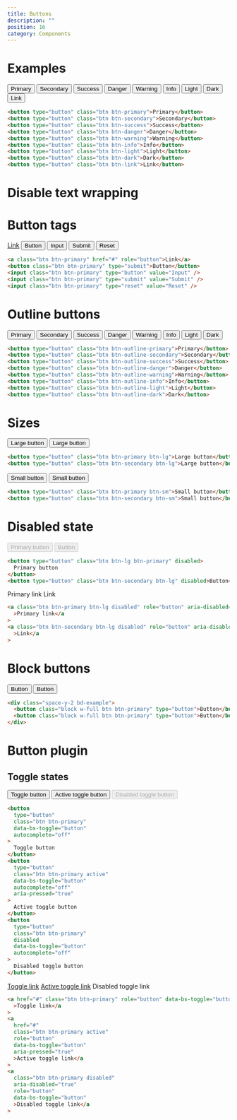 ```yaml
---
title: Buttons
description: ""
position: 16
category: Components
---
```


# Examples

<div class="flex flex-wrap gap-1 bd-example">
  <button type="button" class="btn btn-primary">Primary</button>
  <button type="button" class="btn btn-secondary">Secondary</button>
  <button type="button" class="btn btn-success">Success</button>
  <button type="button" class="btn btn-danger">Danger</button>
  <button type="button" class="btn btn-warning">Warning</button>
  <button type="button" class="btn btn-info">Info</button>
  <button type="button" class="btn btn-light">Light</button>
  <button type="button" class="btn btn-dark">Dark</button>
  <button type="button" class="btn btn-link">Link</button>
</div>

```html
<button type="button" class="btn btn-primary">Primary</button>
<button type="button" class="btn btn-secondary">Secondary</button>
<button type="button" class="btn btn-success">Success</button>
<button type="button" class="btn btn-danger">Danger</button>
<button type="button" class="btn btn-warning">Warning</button>
<button type="button" class="btn btn-info">Info</button>
<button type="button" class="btn btn-light">Light</button>
<button type="button" class="btn btn-dark">Dark</button>
<button type="button" class="btn btn-link">Link</button>
```

# Disable text wrapping

# Button tags

<div class="bd-example">
  <a class="btn btn-primary" href="#" role="button">Link</a>
  <button class="btn btn-primary" type="submit">Button</button>
  <input class="btn btn-primary" type="button" value="Input">
  <input class="btn btn-primary" type="submit" value="Submit">
  <input class="btn btn-primary" type="reset" value="Reset">
</div>

```html
<a class="btn btn-primary" href="#" role="button">Link</a>
<button class="btn btn-primary" type="submit">Button</button>
<input class="btn btn-primary" type="button" value="Input" />
<input class="btn btn-primary" type="submit" value="Submit" />
<input class="btn btn-primary" type="reset" value="Reset" />
```

# Outline buttons

<div class="flex flex-wrap gap-1 bd-example ">
  <button type="button" class="btn btn-outline-primary">Primary</button>
  <button type="button" class="btn btn-outline-secondary">Secondary</button>
  <button type="button" class="btn btn-outline-success">Success</button>
  <button type="button" class="btn btn-outline-danger">Danger</button>
  <button type="button" class="btn btn-outline-warning">Warning</button>
  <button type="button" class="btn btn-outline-info">Info</button>
  <button type="button" class="btn btn-outline-light">Light</button>
  <button type="button" class="btn btn-outline-dark">Dark</button>
</div>

```html
<button type="button" class="btn btn-outline-primary">Primary</button>
<button type="button" class="btn btn-outline-secondary">Secondary</button>
<button type="button" class="btn btn-outline-success">Success</button>
<button type="button" class="btn btn-outline-danger">Danger</button>
<button type="button" class="btn btn-outline-warning">Warning</button>
<button type="button" class="btn btn-outline-info">Info</button>
<button type="button" class="btn btn-outline-light">Light</button>
<button type="button" class="btn btn-outline-dark">Dark</button>
```

# Sizes

<div class="bd-example">
  <button type="button" class="btn btn-primary btn-lg">Large button</button>
  <button type="button" class="btn btn-secondary btn-lg">Large button</button>
</div>

```html
<button type="button" class="btn btn-primary btn-lg">Large button</button>
<button type="button" class="btn btn-secondary btn-lg">Large button</button>
```

<div class="bd-example">
  <button type="button" class="btn btn-primary btn-sm">Small button</button>
  <button type="button" class="btn btn-secondary btn-sm">Small button</button>
</div>

```html
<button type="button" class="btn btn-primary btn-sm">Small button</button>
<button type="button" class="btn btn-secondary btn-sm">Small button</button>
```

# Disabled state

<div class="bd-example">
  <button type="button" class="btn btn-lg btn-primary" disabled>Primary button</button>
  <button type="button" class="btn btn-secondary btn-lg" disabled>Button</button>
</div>

```html
<button type="button" class="btn btn-lg btn-primary" disabled>
  Primary button
</button>
<button type="button" class="btn btn-secondary btn-lg" disabled>Button</button>
```

<div class="bd-example">
  <a class="btn btn-primary btn-lg disabled" role="button" aria-disabled="true">Primary link</a>
  <a class="btn btn-secondary btn-lg disabled" role="button" aria-disabled="true">Link</a>
</div>

```html
<a class="btn btn-primary btn-lg disabled" role="button" aria-disabled="true"
  >Primary link</a
>
<a class="btn btn-secondary btn-lg disabled" role="button" aria-disabled="true"
  >Link</a
>
```

# Block buttons

<div class="space-y-2 bd-example">
    <button class="block w-full btn btn-primary" type="button">Button</button>
    <button class="block w-full btn btn-primary" type="button">Button</button>
</div>

```html
<div class="space-y-2 bd-example">
  <button class="block w-full btn btn-primary" type="button">Button</button>
  <button class="block w-full btn btn-primary" type="button">Button</button>
</div>
```

# Button plugin

## Toggle states

<div class="bd-example">
  <button type="button" class="btn btn-primary" data-bs-toggle="button" autocomplete="off">Toggle button</button>
  <button type="button" class="btn btn-primary active" data-bs-toggle="button" autocomplete="off"
    aria-pressed="true">Active toggle button</button>
  <button type="button" class="btn btn-primary" disabled data-bs-toggle="button" autocomplete="off">Disabled toggle
    button</button>
</div>

```html
<button
  type="button"
  class="btn btn-primary"
  data-bs-toggle="button"
  autocomplete="off"
>
  Toggle button
</button>
<button
  type="button"
  class="btn btn-primary active"
  data-bs-toggle="button"
  autocomplete="off"
  aria-pressed="true"
>
  Active toggle button
</button>
<button
  type="button"
  class="btn btn-primary"
  disabled
  data-bs-toggle="button"
  autocomplete="off"
>
  Disabled toggle button
</button>
```

<div class="bd-example">
  <a href="#" class="btn btn-primary" role="button" data-bs-toggle="button">Toggle link</a>
  <a href="#" class="btn btn-primary active" role="button" data-bs-toggle="button" aria-pressed="true">Active toggle
    link</a>
  <a class="btn btn-primary disabled" aria-disabled="true" role="button" data-bs-toggle="button">Disabled toggle
    link</a>
</div>

```html
<a href="#" class="btn btn-primary" role="button" data-bs-toggle="button"
  >Toggle link</a
>
<a
  href="#"
  class="btn btn-primary active"
  role="button"
  data-bs-toggle="button"
  aria-pressed="true"
  >Active toggle link</a
>
<a
  class="btn btn-primary disabled"
  aria-disabled="true"
  role="button"
  data-bs-toggle="button"
  >Disabled toggle link</a
>
```
